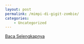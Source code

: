 ```yaml
---
layout: post
permalink: /mimpi-di-gigit-zombie/
categories:
    - Uncategorized
---
```


[Baca Selengkapnya](/01)